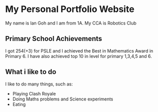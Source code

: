 <!DOCTYPE html>
<html>
  <body>
    <h1>My Personal Portfolio Website</h1>
    <p>My name is Ian Goh and I am from 1A. My CCA is Robotics Club</p>
    <h2>Primary School Achievements</h2>
    <p>I got 254(+3) for PSLE and I achieved the Best in Mathematics Award in Primary 6. I have also achieved top 10 in level for primary 1,3,4,5 and 6.</p>
<h2>What i like to do</h2>
<p>I like to do many things, such as:</p>
<ul>
<li>Playing Clash Royale</li>
<li>Doing Maths problems and Science experiments</li>
<li>Eating</li>
</ul>
</body>
</html>
